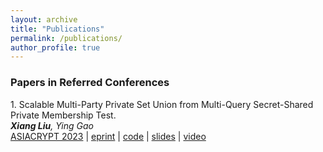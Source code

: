 ```yaml
---
layout: archive
title: "Publications"
permalink: /publications/
author_profile: true
---
```


### Papers in Referred Conferences

1\. Scalable Multi-Party Private Set Union from Multi-Query Secret-Shared Private Membership Test. <br>
***Xiang Liu**, Ying Gao* <br>
[ASIACRYPT 2023](https://asiacrypt.iacr.org/2023/) | [eprint](https://eprint.iacr.org/2023/1413) | [code](https://github.com/lx-1234/MPSU) | [slides](https://iacr.org/submit/files/slides/2023/asiacrypt/asiacrypt2023/22/slides.pdf) | [video](https://www.youtube.com/watch?v=V-a1T2a7hwo&t=158s)


<!-- {% if author.googlescholar %}
  You can also find my articles on <u><a href="{{author.googlescholar}}">my Google Scholar profile</a>.</u>
{% endif %}

{% include base_path %}

{% for post in site.publications reversed %}
  {% include archive-single.html %}
{% endfor %} -->

